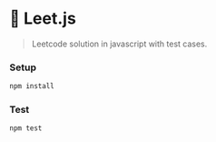 # :checkered_flag: Leet.js
> Leetcode solution in javascript with test cases.

### Setup

```sh
npm install
```

### Test

```sh
npm test
```

